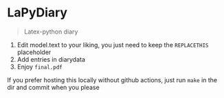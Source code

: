 # LaPyDiary
> Latex-python diary

1. Edit model.text to your liking, you just need to keep the `REPLACETHIS` placeholder
2. Add entries in diarydata 
3. Enjoy `final.pdf`

If you prefer hosting this locally without github actions, just run `make` in the dir and commit when you please
